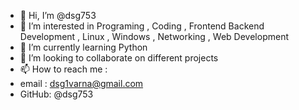 - 👋 Hi, I’m @dsg753
- 👀 I’m interested in Programing  , Coding , Frontend Backend Development , Linux , Windows , Networking , Web Development
- 🌱 I’m currently learning Python
- 💞️ I’m looking to collaborate on different projects 
- 📫 How to reach me :
- email : dsg1varna@gmail.com
- GitHub: @dsg753
<!---
dsg753/dsg753 is a ✨ special ✨ repository because its `README.md` (this file) appears on your GitHub profile.
You can click the Preview link to take a look at your changes.
--->
